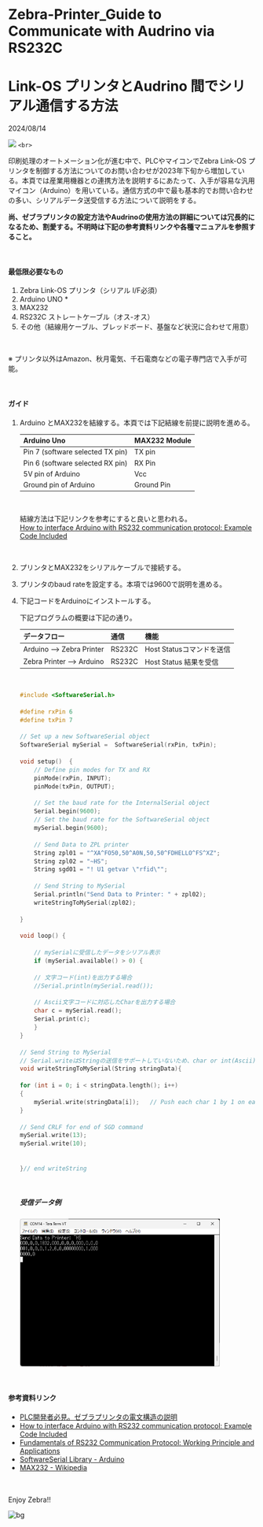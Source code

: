 # Zebra-Printer_Guide to Communicate with Audrino via RS232C

# Link-OS プリンタとAudrino 間でシリアル通信する方法

2024/08/14

![](https://images.unsplash.com/photo-1603732551658-5fabbafa84eb?q=80&w=1740&auto=format&fit=crop&ixlib=rb-4.0.3&ixid=M3wxMjA3fDB8MHxwaG90by1wYWdlfHx8fGVufDB8fHx8fA%3D%3D)
`<br>`

印刷処理のオートメーション化が進む中で、PLCやマイコンでZebra Link-OS プリンタを制御する方法についてのお問い合わせが2023年下旬から増加している。本頁では産業用機器との連携方法を説明するにあたって、入手が容易な汎用マイコン（Arduino）を用いている。通信方式の中で最も基本的でお問い合わせの多い、シリアルデータ送受信する方法について説明をする。

**尚、ゼブラプリンタの設定方法やAudrinoの使用方法の詳細については冗長的になるため、割愛する。不明時は下記の参考資料リンクや各種マニュアルを参照すること。**

<br>

#### 最低限必要なもの

1. Zebra Link-OS プリンタ（シリアル I/F必須）
2. Arduino UNO *
3. MAX232
4. RS232C ストレートケーブル（オス-オス）
5. その他（結線用ケーブル、ブレッドボード、基盤など状況に合わせて用意）

<br>

※ プリンタ以外はAmazon、秋月電気、千石電商などの電子専門店で入手が可能。

<br>

#### ガイド

1. Arduino とMAX232を結線する。本頁では下記結線を前提に説明を進める。

   | Arduino Uno                      | **MAX232 Module** |
   | -------------------------------- | ----------------------- |
   | Pin 7 (software selected TX pin) | TX pin                  |
   | Pin 6 (software selected RX pin) | RX Pin                  |
   | 5V pin of Arduino                | Vcc                     |
   | Ground pin of Arduino            | Ground Pin              |


   <br>

   結線方法は下記リンクを参考にすると良いと思われる。  
   [How to interface Arduino with RS232 communication protocol: Example Code Included](https://embeddedthere.com/how-to-interface-arduino-with-rs232-communication-protocol/)

   <br>
2. プリンタとMAX232をシリアルケーブルで接続する。
3. プリンタのbaud rateを設定する。本項では9600で説明を進める。
4. 下記コードをArduinoにインストールする。

   下記プログラムの概要は下記の通り。

   | データフロー               | 通信   | 機能                      |
   | -------------------------- | ------ | ------------------------- |
   | Arduino --> Zebra Printer  | RS232C | Host Statusコマンドを送信 |
   | Zebra Printer -->  Arduino | RS232C | Host Status 結果を受信    |


   <br>

   ```c++
   #include <SoftwareSerial.h>

   #define rxPin 6
   #define txPin 7

   // Set up a new SoftwareSerial object
   SoftwareSerial mySerial =  SoftwareSerial(rxPin, txPin);

   void setup()  {
       // Define pin modes for TX and RX
       pinMode(rxPin, INPUT);
       pinMode(txPin, OUTPUT);

       // Set the baud rate for the InternalSerial object
       Serial.begin(9600);
       // Set the baud rate for the SoftwareSerial object
       mySerial.begin(9600);

       // Send Data to ZPL printer
       String zpl01 = "^XA^FO50,50^A0N,50,50^FDHELLO^FS^XZ";
       String zpl02 = "~HS";
       String sgd01 = "! U1 getvar \"rfid\"";

       // Send String to MySerial
       Serial.println("Send Data to Printer: " + zpl02);
       writeStringToMySerial(zpl02);

   }

   void loop() {

       // mySerialに受信したデータをシリアル表示
       if (mySerial.available() > 0) {

       // 文字コード(int)を出力する場合
       //Serial.println(mySerial.read());

       // Ascii文字コードに対応したCharを出力する場合
       char c = mySerial.read();
       Serial.print(c);
       }
   }

   // Send String to MySerial
   // Serial.writeはStringの送信をサポートしていないため、char or int(Ascii)で送信する
   void writeStringToMySerial(String stringData){

   for (int i = 0; i < stringData.length(); i++)
   {
       mySerial.write(stringData[i]);   // Push each char 1 by 1 on each loop pass
   }

   // Send CRLF for end of SGD command
   mySerial.write(13);
   mySerial.write(10);


   }// end writeString
   ```

   <br>

   ##### 受信データ例

   <img height="300" src="image/README/1723636914531.png">

<br>

#### 参考資料リンク

- [PLC開発者必見。ゼブラプリンタの電文構造の説明](https://github.com/shimauma-giken/Zebra-Printer-Data-Structure-Explained-for-PLC-Programmers)
- [How to interface Arduino with RS232 communication protocol: Example Code Included](https://embeddedthere.com/how-to-interface-arduino-with-rs232-communication-protocol/)
- [Fundamentals of RS232 Communication Protocol: Working Principle and Applications](https://embeddedthere.com/introduction-to-rs232-serial-communication-protocol-fundamentals-operation-and-specifications/)
- [SoftwareSerial Library - Arduino](https://docs.arduino.cc/learn/built-in-libraries/software-serial/)
- [MAX232 - Wikipedia](https://en.wikipedia.org/wiki/MAX232)

<br>
<br>
Enjoy Zebra!!
<br>

![bg](https://cdn.pixabay.com/photo/2017/12/28/07/44/zebra-3044577_1280.jpg)
